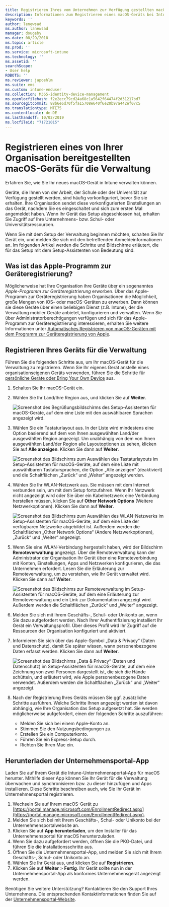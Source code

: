 ```yaml
---
title: Registrieren Ihres vom Unternehmen zur Verfügung gestellten macOS-Geräts für die Verwaltung | Microsoft-Dokumentation
description: Informationen zum Registrieren eines macOS-Geräts bei Intune, das von Ihrer Organisation erworben und bereitgestellt wurde.
keywords: ''
author: lenewsad
ms.author: lanewsad
manager: dougeby
ms.date: 08/29/2018
ms.topic: article
ms.prod: ''
ms.service: microsoft-intune
ms.technology: ''
ms.assetid: ''
searchScope:
- User help
ROBOTS: ''
ms.reviewer: japoehlm
ms.suite: ems
ms.custom: intune-enduser
ms.collection: M365-identity-device-management
ms.openlocfilehash: f2e2ecc79cd24a68c1a5642f64474f2d31217bd7
ms.sourcegitcommit: 88b6e6d70f5fa15708e640f6e20b97a442ef07c5
ms.translationtype: MTE75
ms.contentlocale: de-DE
ms.lasthandoff: 10/02/2019
ms.locfileid: "71721015"
---
```

# <a name="enroll-your-organization-provided-macos-device-in-management"></a>Registrieren eines von Ihrer Organisation bereitgestellten macOS-Geräts für die Verwaltung

Erfahren Sie, wie Sie Ihr neues macOS-Gerät in Intune verwalten können.  

Geräte, die Ihnen von der Arbeit, der Schule oder der Universität zur Verfügung gestellt werden, sind häufig vorkonfiguriert, bevor Sie sie erhalten. Ihre Organisation sendet diese vorkonfigurierten Einstellungen an das Gerät, nachdem Sie es eingeschaltet und sich zum ersten Mal angemeldet haben. Wenn Ihr Gerät das Setup abgeschlossen hat, erhalten Sie Zugriff auf Ihre Unternehmens- bzw. Schul- oder Universitätsressourcen.

Wenn Sie mit dem Setup der Verwaltung beginnen möchten, schalten Sie Ihr Gerät ein, und melden Sie sich mit den betreffenden Anmeldeinformationen an. Im folgenden Artikel werden die Schritte und Bildschirme erläutert, die für das Setup mit dem Setup-Assistenten von Bedeutung sind.

## <a name="what-is-apple-dep"></a>Was ist das Apple-Programm zur Geräteregistrierung?

Möglicherweise hat Ihre Organisation ihre Geräte über ein sogenanntes *Apple-Programm zur Geräteregistrierung* erworben. Über das Apple-Programm zur Geräteregistrierung haben Organisationen die Möglichkeit, große Mengen von iOS- oder macOS-Geräten zu erwerben. Dann können sie diese Geräte über einen beliebigen Dienst (z.B. Intune), der die Verwaltung mobiler Geräte anbietet, konfigurieren und verwalten. Wenn Sie über Administratorberechtigungen verfügen und sich für das Apple-Programm zur Geräteregistrierung interessieren, erhalten Sie weitere Informationen unter [Automatisches Registrieren von macOS-Geräten mit dem Programm zur Geräteregistrierung von Apple](https://docs.microsoft.com/intune/enrollment/device-enrollment-program-enroll-macos.md).  

## <a name="get-your-device-managed"></a>Registrieren Ihres Geräts für die Verwaltung

Führen Sie die folgenden Schritte aus, um Ihr macOS-Gerät für die Verwaltung zu registrieren. Wenn Sie Ihr eigenes Gerät anstelle eines organisationseigenen Geräts verwenden, führen Sie die Schritte für [persönliche Geräte oder Bring Your Own Device](enroll-your-device-in-intune-macos-cp.md) aus.  

1. Schalten Sie Ihr macOS-Gerät ein.
2. Wählen Sie Ihr Land/Ihre Region aus, und klicken Sie auf **Weiter**.  

   ![Screenshot des Begrüßungsbildschirms des Setup-Assistenten für macOS-Geräte, auf dem eine Liste mit den auswählbaren Sprachen angezeigt wird.](./media/macos-dep-welcome-1808.png)
3. Wählen Sie ein Tastaturlayout aus. In der Liste wird mindestens eine Option basierend auf dem von Ihnen ausgewählten Land/der ausgewählten Region angezeigt. Um unabhängig von dem von Ihnen ausgewählten Land/der Region alle Layoutoptionen zu sehen, klicken Sie auf **Alle anzeigen**. Klicken Sie dann auf **Weiter**.  

   ![Screenshot des Bildschirms zum Auswählen des Tastaturlayouts im Setup-Assistenten für macOS-Geräte, auf dem eine Liste mit auswählbaren Tastatursprachen, die Option „Alle anzeigen“ (deaktiviert) und die Schaltflächen „Zurück“ und „Weiter“ angezeigt werden.](./media/macos-dep-keyboard-1808.png)  
4. Wählen Sie Ihr WLAN-Netzwerk aus. Sie müssen mit dem Internet verbunden sein, um mit dem Setup fortzufahren. Wenn Ihr Netzwerk nicht angezeigt wird oder Sie über ein Kabelnetzwerk eine Verbindung herstellen müssen, klicken Sie auf **Other Network Options** (Weitere Netzwerkoptionen). Klicken Sie dann auf **Weiter**.  

   ![Screenshot des Bildschirms zum Auswählen des WLAN-Netzwerks im Setup-Assistenten für macOS-Geräte, auf dem eine Liste der verfügbaren Netzwerke abgebildet ist. Außerdem werden die Schaltflächen „Other Network Options“ (Andere Netzwerkoptionen), „Zurück“ und „Weiter“ angezeigt.](./media/macos-dep-wifi-1808.png)  
5. Wenn Sie eine WLAN-Verbindung hergestellt haben, wird der Bildschirm **Remoteverwaltung** angezeigt. Über die Remoteverwaltung kann der Administrator der Organisation Ihr Gerät über eine Remoteverbindung mit Konten, Einstellungen, Apps und Netzwerken konfigurieren, die das Unternehmen erfordert. Lesen Sie die Erläuterung zur Remoteverwaltung, um zu verstehen, wie Ihr Gerät verwaltet wird. Klicken Sie dann auf **Weiter**.  

   ![Screenshot des Bildschirms zur Remoteverwaltung im Setup-Assistenten für macOS-Geräte, auf dem eine Erläuterung zur Remoteverwaltung und ein Link zur Dokumentation angezeigt wird. Außerdem werden die Schaltflächen „Zurück“ und „Weiter“ angezeigt.](./media/macos-dep-remote-management-1-1808.png)  
6. Melden Sie sich mit Ihrem Geschäfts-, Schul- oder Unikonto an, wenn Sie dazu aufgefordert werden. Nach Ihrer Authentifizierung installiert Ihr Gerät ein Verwaltungsprofil. Über dieses Profil wird Ihr Zugriff auf die Ressourcen der Organisation konfiguriert und aktiviert.  
7. Informieren Sie sich über das Apple-Symbol „Data & Privacy“ (Daten und Datenschutz), damit Sie später wissen, wann personenbezogene Daten erfasst werden. Klicken Sie dann auf **Weiter**.  

   ![Screenshot des Bildschirms „Data & Privacy“ (Daten und Datenschutz) im Setup-Assistenten für macOS-Geräte, auf dem eine Zeichnung von zwei Personen dargestellt ist, die sich die Hände schütteln, und erläutert wird, wie Apple personenbezogene Daten verwendet. Außerdem werden die Schaltflächen „Zurück“ und „Weiter“ angezeigt.](./media/macos-dep-apple-data-privacy-1808.png)  
8. Nach der Registrierung Ihres Geräts müssen Sie ggf. zusätzliche Schritte ausführen. Welche Schritte Ihnen angezeigt werden ist davon abhängig, wie Ihre Organisation das Setup aufgesetzt hat. Sie werden möglicherweise aufgefordert, einen der folgenden Schritte auszuführen:
    * Melden Sie sich bei einem Apple-Konto an.
    * Stimmen Sie den Nutzungsbedingungen zu.
    * Erstellen Sie ein Computerkonto.
    * Führen Sie ein Express-Setup durch.
    * Richten Sie Ihren Mac ein.

## <a name="get-the-company-portal-app"></a>Herunterladen der Unternehmensportal-App

Laden Sie auf Ihrem Gerät die Intune-Unternehmensportal-App für macOS herunter. Mithilfe dieser App können Sie Ihr Gerät für die Verwaltung überwachen und synchronisieren bzw. zu dieser hinzufügen und Apps installieren. Diese Schritte beschreiben auch, wie Sie Ihr Gerät im Unternehmensportal registrieren.

1. Wechseln Sie auf Ihrem macOS-Gerät zu [https://portal.manage.microsoft.com/EnrollmentRedirect.aspx](https://portal.manage.microsoft.com/EnrollmentRedirect.aspx).
2. Melden Sie sich bei mit Ihrem Geschäfts-, Schul- oder Unikonto bei der Unternehmensportalwebsite an. 
3. Klicken Sie auf **App herunterladen**, um den Installer für das Unternehmensportal für macOS herunterzuladen.
4. Wenn Sie dazu aufgefordert werden, öffnen Sie die PKG-Datei, und führen Sie die Installationsschritte aus.
5. Öffnen Sie die Unternehmensportal-App, und melden Sie sich mit Ihrem Geschäfts-, Schul- oder Unikonto an.
6. Wählen Sie Ihr Gerät aus, und klicken Sie auf **Registrieren**.
7. Klicken Sie auf **Weiter** > **Fertig**. Ihr Gerät sollte nun in der Unternehmensportal-App als konformes Unternehmensgerät angezeigt werden.

Benötigen Sie weitere Unterstützung? Kontaktieren Sie den Support Ihres Unternehmens. Die entsprechenden Kontaktinformationen finden Sie auf der [Unternehmensportal-Website](https://go.microsoft.com/fwlink/?linkid=2010980).
